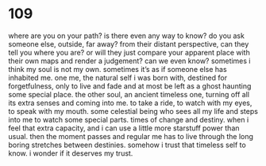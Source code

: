 # 109

where are you on your path? is there even any way to know? do you ask someone else, outside, far away? from their distant perspective, can they tell you where you are? or will they just compare your apparent place with their own maps and render a judgement? can we even know? sometimes i think my soul is not my own. sometimes it’s as if someone else has inhabited me. one me, the natural self i was born with, destined for forgetfulness, only to live and fade and at most be left as a ghost haunting some special place. the other soul, an ancient timeless one, turning off all its extra senses and coming into me. to take a ride, to watch with my eyes, to speak with my mouth. some celestial being who sees all my life and steps into me to watch some special parts. times of change and destiny. when i feel that extra capacity, and i can use a little more starstuff power than usual. then the moment passes and regular me has to live through the long boring stretches between destinies. somehow i trust that timeless self to know. i wonder if it deserves my trust. 